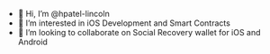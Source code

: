 - 👋 Hi, I’m @hpatel-lincoln
- 👀 I’m interested in iOS Development and Smart Contracts
- 💞️ I’m looking to collaborate on Social Recovery wallet for iOS and Android

<!---
hpatel-lincoln/hpatel-lincoln is a ✨ special ✨ repository because its `README.md` (this file) appears on your GitHub profile.
You can click the Preview link to take a look at your changes.
--->
